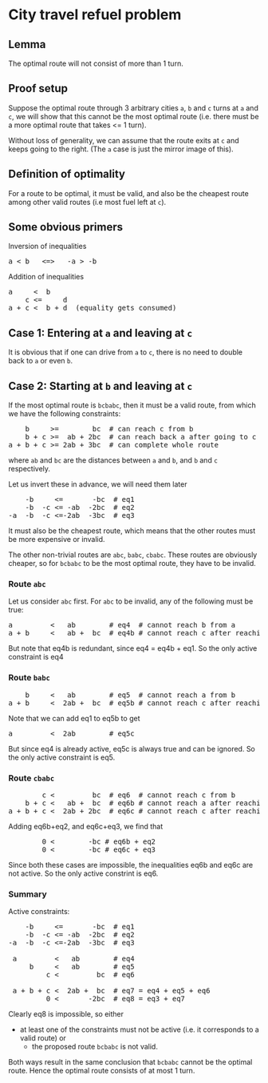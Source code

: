 # City travel refuel problem

## Lemma
The optimal route will not consist of more than 1 turn.

## Proof setup
Suppose the optimal route through 3 arbitrary cities `a`, `b` and `c` turns at `a` and `c`, we will show that this cannot be the most optimal route (i.e. there must be a more optimal route that takes <= 1 turn).

Without loss of generality, we can assume that the route exits at `c` and keeps going to the right. (The `a` case is just the mirror image of this).

## Definition of optimality
For a route to be optimal, it must be valid, and also be the cheapest route among other valid routes (i.e most fuel left at `c`).

## Some obvious primers
Inversion of inequalities
<pre>
a < b   <=>   -a > -b
</pre>
Addition of inequalities
<pre>
a     <  b
    c <=     d
a + c <  b + d  (equality gets consumed)
</pre>


## Case 1: Entering at `a` and leaving at `c`
It is obvious that if one can drive from `a` to `c`, there is no need to double back to `a` or even `b`.

## Case 2: Starting at `b` and leaving at `c`
If the most optimal route is `bcbabc`, then it must be a valid route, from which we have the following constraints:
<pre>
    b     >=        bc  # can reach c from b
    b + c >=  ab + 2bc  # can reach back a after going to c
a + b + c >= 2ab + 3bc  # can complete whole route
</pre>
where `ab` and `bc` are the distances between `a` and `b`, and `b` and `c` respectively.

Let us invert these in advance, we will need them later
<pre>
    -b     <=       -bc  # eq1
    -b  -c <= -ab  -2bc  # eq2
-a  -b  -c <=-2ab  -3bc  # eq3
</pre>

It must also be the cheapest route, which means that the other routes must be more expensive or invalid.

The other non-trivial routes are `abc`, `babc`, `cbabc`. These routes are obviously cheaper, so for `bcbabc` to be the most optimal route, they have to be invalid.

### Route `abc`
Let us consider `abc` first. For `abc` to be invalid, any of the following must be true:
<pre>
a         <   ab        # eq4  # cannot reach b from a
a + b     <   ab +  bc  # eq4b # cannot reach c after reaching b
</pre>
But note that eq4b is redundant, since eq4 = eq4b + eq1. So the only active constraint is eq4

### Route `babc`
<pre>
    b     <   ab        # eq5  # cannot reach a from b
a + b     <  2ab +  bc  # eq5b # cannot reach c after reaching a
</pre>
Note that we can add eq1 to eq5b to get
<pre>
a         <  2ab        # eq5c
</pre>
But since eq4 is already active, eq5c is always true and can be ignored. So the only active constraint is eq5.

### Route `cbabc`
<pre>
        c <         bc  # eq6  # cannot reach c from b
    b + c <   ab +  bc  # eq6b # cannot reach a after reaching b
a + b + c <  2ab + 2bc  # eq6c # cannot reach c after reaching a
</pre>
Adding eq6b+eq2, and eq6c+eq3, we find that
<pre>
        0 <        -bc # eq6b + eq2
        0 <        -bc # eq6c + eq3
</pre>
Since both these cases are impossible, the inequalities eq6b and eq6c are not active. So the only active constrint is eq6.

### Summary
Active constraints:
<pre>
    -b     <=       -bc  # eq1
    -b  -c <= -ab  -2bc  # eq2
-a  -b  -c <=-2ab  -3bc  # eq3

 a         <   ab        # eq4
     b     <   ab        # eq5
         c <         bc  # eq6

 a + b + c <  2ab +  bc  # eq7 = eq4 + eq5 + eq6
         0 <       -2bc  # eq8 = eq3 + eq7
</pre>
Clearly eq8 is impossible, so either
 - at least one of the constraints must not be active (i.e. it corresponds to a valid route) or 
   - the proposed route `bcbabc` is not valid. 

Both ways result in the same conclusion that `bcbabc` cannot be the optimal route. Hence the optimal route consists of at most 1 turn.

